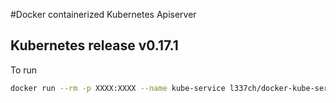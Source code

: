 #Docker containerized Kubernetes Apiserver

## Kubernetes release v0.17.1

To run

```bash
docker run --rm -p XXXX:XXXX --name kube-service l337ch/docker-kube-service /kube-service [runtime options]